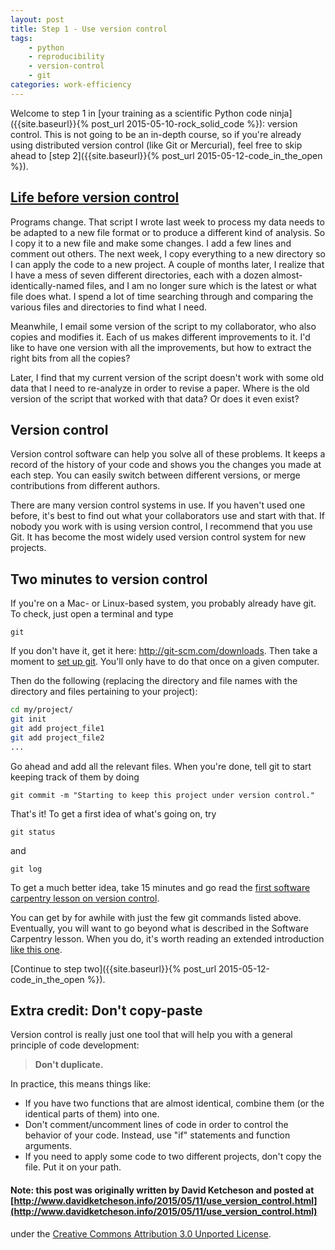 ```yaml
---
layout: post
title: Step 1 - Use version control
tags:
    - python
    - reproducibility
    - version-control
    - git
categories: work-efficiency
---
```


Welcome to step 1 in [your training as a scientific Python code ninja]({{site.baseurl}}{% post_url 2015-05-10-rock_solid_code %}): version control.  This is not going to be an in-depth course, so if you're already using distributed version control (like Git or Mercurial), feel free to skip ahead to [step 2]({{site.baseurl}}{% post_url 2015-05-12-code_in_the_open %}).


## [Life before version control](http://phdcomics.com/comics.php?f=1531)

Programs change.  That script I wrote last week to process my data needs to be adapted to a new file format or to produce a different kind of analysis.  So I copy it to a new file and make some changes.  I add a few lines and comment out others.  The next week, I copy everything to a new directory so I can apply the code to a new project.  A couple of months later, I realize that I have a mess of seven different directories, each with a dozen almost-identically-named files, and I am no longer sure which is the latest or what file does what.  I spend a lot of time searching through and comparing the various files and directories to find what I need.

Meanwhile, I email some version of the script to my collaborator, who also copies and modifies it.  Each of us makes different improvements to it.  I'd like to have one version with all the improvements, but how to extract the right bits from all the copies?

Later, I find that my current version of the script doesn't work with some old data that I need to re-analyze in order to revise a paper.  Where is the old version of the script that worked with that data?  Or does it even exist?

## Version control
Version control software can help you solve all of these problems.  It keeps a record of the history of your code and shows you the changes you made at each step.  You can easily switch between different versions, or merge contributions from different authors.

There are many version control systems in use.  If you haven't used one before, it's best to find out what your collaborators use and start with that.  If nobody you work with is using version control, I recommend that you use Git.  It has become the most widely used version control system for new projects.

## Two minutes to version control
If you're on a Mac- or Linux-based system, you probably already have git.  To check, just open a terminal and type

    git

If you don't have it, get it here: http://git-scm.com/downloads.  Then take a moment to [set up git](https://help.github.com/articles/set-up-git/#setting-up-git).  You'll only have to do that once on a given computer.

Then do the following (replacing the directory and file names with the directory and files pertaining to your project):

```sh
cd my/project/
git init
git add project_file1
git add project_file2
...
```

Go ahead and add all the relevant files.  When you're done, tell git to start keeping track of them by doing

    git commit -m "Starting to keep this project under version control."

That's it!  To get a first idea of what's going on, try

    git status

and

    git log

To get a much better idea, take 15 minutes and go read the [first software carpentry lesson on version control](http://www.software-carpentry.org/v5/novice/git/01-backup.html).

You can get by for awhile with just the few git commands listed above.  Eventually, you will want to go beyond what is described in the Software Carpentry lesson.  When you do, it's worth reading an extended introduction [like this one](http://git-scm.com/book/en/v2).

[Continue to step two]({{site.baseurl}}{% post_url 2015-05-12-code_in_the_open %}).

## Extra credit: Don't copy-paste
Version control is really just one tool that will help you with a general principle of code development:

> **Don't duplicate.**

In practice, this means things like:

- If you have two functions that are almost identical, combine them (or the identical parts of them) into one.
- Don't comment/uncomment lines of code in order to control the behavior of your code.  Instead, use "if" statements and function arguments.
- If you need to apply some code to two different projects, don't copy the file.  Put it on your path.


#### Note: this post was originally written by David Ketcheson and posted at [http://www.davidketcheson.info/2015/05/11/use_version_control.html](http://www.davidketcheson.info/2015/05/11/use_version_control.html)
 under the [Creative Commons Attribution 3.0 Unported License](http://creativecommons.org/licenses/by/3.0/deed.en_US).
